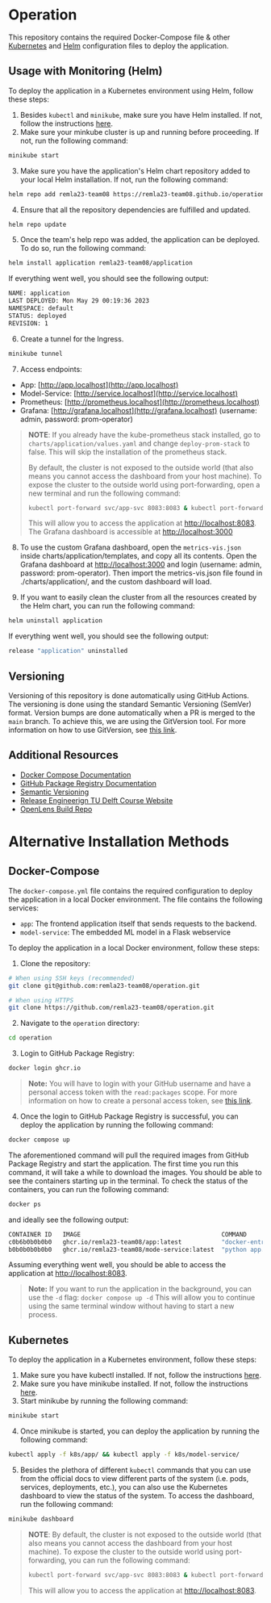 # Operation

This repository contains the required Docker-Compose file & other [Kubernetes](https://kubernetes.io/) and [Helm](https://helm.sh/) configuration files to deploy the application.

## **Usage with Monitoring (Helm)**

To deploy the application in a Kubernetes environment using Helm, follow these steps:

1. Besides `kubectl` and `minikube`, make sure you have Helm installed. If not, follow the instructions [here](https://helm.sh/docs/intro/install/).
2. Make sure your minkube cluster is up and running before proceeding. If not, run the following command:
```bash
minikube start
```
3. Make sure you have the application's Helm chart repository added to your local Helm installation. If not, run the following command:
```bash
helm repo add remla23-team08 https://remla23-team08.github.io/operation
```

4. Ensure that all the repository dependencies are fulfilled and updated.
``` bash
helm repo update
```

5. Once the team's help repo was added, the application can be deployed. To do so, run the following command:
```bash
helm install application remla23-team08/application
```

If everything went well, you should see the following output:
```bash
NAME: application
LAST DEPLOYED: Mon May 29 00:19:36 2023
NAMESPACE: default
STATUS: deployed
REVISION: 1
```

6. Create a tunnel for the Ingress.
```bash
minikube tunnel
```

7. Access endpoints:
 - App: [http://app.localhost](http://app.localhost)
 - Model-Service: [http://service.localhost](http://service.localhost)
 - Prometheus: [http://prometheus.localhost](http://prometheus.localhost)
 - Grafana: [http://grafana.localhost](http://grafana.localhost) (username: admin, password: prom-operator)

> **NOTE**:
> If you already have the kube-prometheus stack installed, go to `charts/application/values.yaml` and change `deploy-prom-stack` to false. This will skip the installation of the prometheus stack.
> 
> By default, the cluster is not exposed to the outside world (that also means you cannot access the dashboard from your host machine). To expose the cluster to the outside world using port-forwarding, open a new terminal and run the following command:
> ```bash
> kubectl port-forward svc/app-svc 8083:8083 & kubectl port-forward svc/model-service-svc 8080:8080 & kubectl port-forward svc/application-grafana 3000:80
> ```
> This will allow you to access the application at [http://localhost:8083](http://localhost:8083). The Grafana dashboard is accessible at [http://localhost:3000](http://localhost:3000)

8. To use the custom Grafana dashboard, open the `metrics-vis.json` inside charts/application/templates, and copy all its contents. Open the Grafana dashboard at [http://localhost:3000](http://localhost:3000) and login (username: admin, password: prom-operator). Then import the metrics-vis.json file found in ./charts/application/, and the custom dashboard will load. 

9. If you want to easily clean the cluster from all the resources created by the Helm chart, you can run the following command:
```bash
helm uninstall application
```

If everything went well, you should see the following output:
```bash
release "application" uninstalled
```

## **Versioning**

Versioning of this repository is done automatically using GitHub Actions. The versioning is done using the standard Semantic Versioning (SemVer) format. Version bumps are done automatically when a PR is merged to the `main` branch. To achieve this, we are using the GitVersion tool. For more information on how to use GitVersion, see [this link](https://gitversion.net/docs/).

## **Additional Resources**

* [Docker Compose Documentation](https://docs.docker.com/compose/)
* [GitHub Package Registry Documentation](https://docs.github.com/en/packages/working-with-a-github-packages-registry/working-with-the-docker-registry)
* [Semantic Versioning](https://semver.org/)
* [Release Engineerign TU Delft Course Website](https://se.ewi.tudelft.nl/remla/assignments/a1-images-and-releases/)
* [OpenLens Build Repo](https://github.com/MuhammedKalkan/OpenLens)

# Alternative Installation Methods
## **Docker-Compose**

The `docker-compose.yml` file contains the required configuration to deploy the application in a local Docker environment. The file contains the following services:
* `app`: The frontend application itself that sends requests to the backend.
* `model-service`: The embedded ML model in a Flask webservice

To deploy the application in a local Docker environment, follow these steps:

1. Clone the repository:
```bash
# When using SSH keys (recommended)
git clone git@github.com:remla23-team08/operation.git

# When using HTTPS
git clone https://github.com/remla23-team08/operation.git
```

2. Navigate to the `operation` directory:
```bash
cd operation
```

3. Login to GitHub Package Registry:
```bash
docker login ghcr.io
```

> **Note:** You will have to login with your GitHub username and have a personal access token with the `read:packages` scope.
> For more information on how to create a personal access token, see [this link](https://docs.github.com/en/github/authenticating-to-github/keeping-your-account-and-data-secure/creating-a-personal-access-token).

4. Once the login to GitHub Package Registry is successful, you can deploy the application by running the following command:
```bash
docker compose up
```

The aforementioned command will pull the required images from GitHub Package Registry and start the application. The first time you run this command, it will take a while to download the images. You should be able to see the containers starting up in the terminal. To check the status of the containers, you can run the following command:
```bash
docker ps
```

and ideally see the following output:
```bash
CONTAINER ID   IMAGE                                       COMMAND                   CREATED          STATUS          PORTS                                      NAMES
c0b6b0b0b0b0   ghcr.io/remla23-team08/app:latest           "docker-entrypoint.sh"    1 minute ago     Up 1 minute     0.0.0.0:8083->8083/tcp, :::8083->8083/tcp  operation-app-1
b0b0b0b0b0b0   ghcr.io/remla23-team08/mode-service:latest  "python app.py"           1 minute ago     Up 1 minute     0.0.0.0:8080->8080/tcp, :::8080->8080/tcp  operation-model-service-1
```

Assuming everything went well, you should be able to access the application at [http://localhost:8083](http://localhost:8083). 

> **Note:** If you want to run the application in the background, you can use the `-d` flag: ```docker compose up -d```
> This will allow you to continue using the same terminal window without having to start a new process.

## **Kubernetes**

To deploy the application in a Kubernetes environment, follow these steps:

1. Make sure you have kubectl installed. If not, follow the instructions [here](https://kubernetes.io/docs/tasks/tools/).
2. Make sure you have minikube installed. If not, follow the instructions [here](https://minikube.sigs.k8s.io/docs/start/).
3. Start minikube by running the following command:
```bash
minikube start
```
4. Once minikube is started, you can deploy the application by running the following command:
```bash
kubectl apply -f k8s/app/ && kubectl apply -f k8s/model-service/
```
5. Besides the plethora of different `kubectl` commands that you can use from the official docs to view different parts of the system (i.e. pods, services, deployments, etc.), you can also use the Kubernetes dashboard to view the status of the system. To access the dashboard, run the following command:
```bash
minikube dashboard
```
> **NOTE**: By default, the cluster is not exposed to the outside world (that also means you cannot access the dashboard from your host machine). To expose the cluster to the outside world using port-forwarding, you can run the following command:
> ```bash
> kubectl port-forward svc/app-svc 8083:8083 & kubectl port-forward svc/model-service-svc 8080:8080
> ```
> This will allow you to access the application at [http://localhost:8083](http://localhost:8083).
